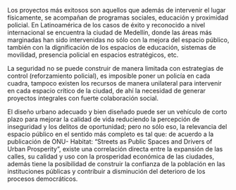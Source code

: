 
Los proyectos más exitosos son aquellos que además de intervenir el lugar físicamente, se acompañan de programas sociales, educación y proximidad policial. En Latinoamérica de los casos de éxito y reconocido a nivel internacional se encuentra la ciudad de Medellín, donde las áreas más marginadas han sido intervenidas no sólo con la mejora del espacio público, también con la dignificación de los espacios de educación, sistemas de movilidad,  presencia policial en espacios estratégicos, etc.

La seguridad no se puede construir de manera limitada con estrategias de control (reforzamiento policial), es imposible poner un policía en cada cuadra, tampoco existen los recursos de manera unilateral para intervenir en cada espacio crítico de la ciudad, de ahí la necesidad de generar proyectos integrales con fuerte colaboración social.

El diseño urbano adecuado y bien diseñado puede ser un vehículo de corto plazo para mejorar la calidad de vida reduciendo la percepción de inseguridad y los delitos de oportunidad; pero no sólo eso, la relevancia del espacio público en el sentido más completo es tal que: de acuerdo a la publicación de ONU- Habitat: “Streets as Public Spaces and Drivers of Urban Prosperity”, existe una correlación directa entre la expansión de las calles, su calidad y uso con la prosperidad económica de las ciudades, además tiene la posibilidad de construir la confianza de la población en las instituciones públicas y contribuir a disminución del deterioro de los procesos democráticos.
